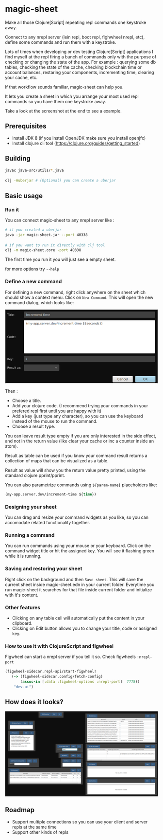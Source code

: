 # magic-sheet

Make all those Clojure[Script] repeating repl commands one keystroke away.

Connect to any nrepl server (lein repl, boot repl, fighwheel nrepl, etc), define some commands and run them with a keystroke.

Lots of times when developing or dev testing Clojure[Script] applications I find myself at the repl firing a bunch of commands 
only with the purpose of checking or changing the state of the app. For example : querying some db tables, checking the state of the cache,
checking blockchain time or account balances, restaring your components, incrementing time, clearing your cache, etc.

If that workflow sounds familiar, magic-sheet can help you.

It lets you create a sheet in which you arrange your most used repl commands so you have them one keystroke away.

Take a look at the screenshot at the end to see a example.

## Prerequisites 

- Install JDK 8 (if you install OpenJDK make sure you install openjfx)
- Install clojure cli tool (https://clojure.org/guides/getting_started)

## Building 

```bash
javac java-src/utils/*.java

clj -Auberjar # (Optional) you can create a uberjar

```

## Basic usage

### Run it

You can connect magic-sheet to any nrepl server like :

```bash
# if you created a uberjar 
java -jar magic-sheet.jar --port 40338

# if you want to run it directly with clj tool
clj -m magic-sheet.core -port 40338
```

The first time you run it you will just see a empty sheet. 

for more options try  `--help`

### Define a new command

For defining a new command, right click anywhere on the sheet which should show a context menu. Click on `New Command`.
This will open the new command dialog, which looks like:

<img src="/doc/create-command.png?raw=true"/>

Then : 

- Choose a title.
- Add your clojure code. (I recommend trying your commands in your prefered repl first until you are happy with it)
- Add a key (just type any character), so you can use the keyboard instead of the mouse to run the command.
- Choose a result type. 

You can leave result type empty if you are only interested in the side effect, and not in the return value (like clear your cache or inc a counter inside an atom).

Result as table can be used if you know your command result returns a collection of maps that can be visualized as a table.

Result as value will show you the return value pretty printed, using the standard clojure.pprint/pprint.

You can also parametrize commands using `${param-name}` placeholders like:

```clojure
(my-app.server.dev/increment-time ${time})
```

### Designing your sheet

You can drag and resize your command widgets as you like, so you can accomodate related functionality together.

### Running a command

You can run commands using your mouse or your keyboard. Click on the command widget title or hit the assigned key.
You will see it flashing green while it is running.

### Saving and restoring your sheet

Right click on the background and then `Save sheet`. This will save the current sheet inside magic-sheet.edn in your current folder.
Everytime you run magic-sheet it searches for that file inside current folder and initialize with it's content. 

### Other features

- Clicking on any table cell will automatically put the content in your clipboard.
- Clicking on Edit button allows you to change your title, code or assigned key.

### How to use it with ClojureScript and figwheel

Figwheel can start a nrepl server if you tell it so. Check figwheels `:nrepl-port`

```clojure 
(figwheel-sidecar.repl-api/start-figwheel!
   (-> (figwheel-sidecar.config/fetch-config)
       (assoc-in [:data :figwheel-options :nrepl-port]  7778))
    "dev-ui")
```

## How does it looks?

<img src="/doc/sheet-sample.png?raw=true"/>

## Roadmap

- Support multiple connections so you can use your client and server repls at the same time
- Support other kinds of repls
